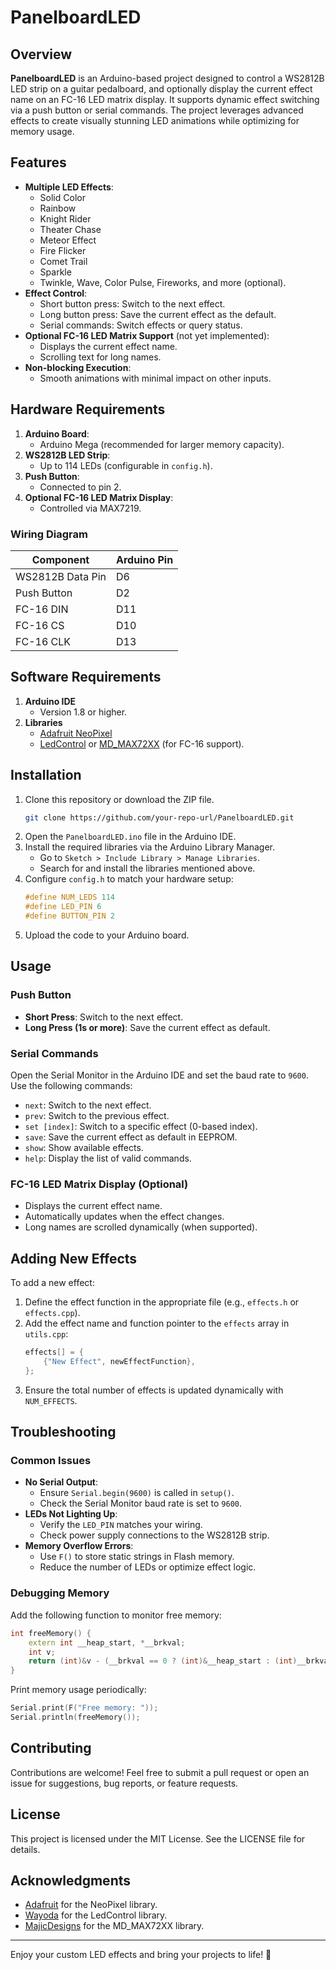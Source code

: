 # PanelboardLED

## Overview
**PanelboardLED** is an Arduino-based project designed to control a WS2812B LED strip on a guitar pedalboard, and optionally display the current effect name on an FC-16 LED matrix display. It supports dynamic effect switching via a push button or serial commands. The project leverages advanced effects to create visually stunning LED animations while optimizing for memory usage.

## Features
- **Multiple LED Effects**:
  - Solid Color
  - Rainbow
  - Knight Rider
  - Theater Chase
  - Meteor Effect
  - Fire Flicker
  - Comet Trail
  - Sparkle
  - Twinkle, Wave, Color Pulse, Fireworks, and more (optional).
- **Effect Control**:
  - Short button press: Switch to the next effect.
  - Long button press: Save the current effect as the default.
  - Serial commands: Switch effects or query status.
- **Optional FC-16 LED Matrix Support** (not yet implemented):
  - Displays the current effect name.
  - Scrolling text for long names.
- **Non-blocking Execution**:
  - Smooth animations with minimal impact on other inputs.

## Hardware Requirements
1. **Arduino Board**:
   - Arduino Mega (recommended for larger memory capacity).
2. **WS2812B LED Strip**:
   - Up to 114 LEDs (configurable in `config.h`).
3. **Push Button**:
   - Connected to pin 2.
4. **Optional FC-16 LED Matrix Display**:
   - Controlled via MAX7219.

### Wiring Diagram
| Component         | Arduino Pin |
|-------------------|-------------|
| WS2812B Data Pin  | D6          |
| Push Button       | D2          |
| FC-16 DIN         | D11         |
| FC-16 CS          | D10         |
| FC-16 CLK         | D13         |

## Software Requirements
1. **Arduino IDE**
   - Version 1.8 or higher.
2. **Libraries**
   - [Adafruit NeoPixel](https://github.com/adafruit/Adafruit_NeoPixel)
   - [LedControl](https://github.com/wayoda/LedControl) or [MD_MAX72XX](https://github.com/MajicDesigns/MD_MAX72XX) (for FC-16 support).

## Installation
1. Clone this repository or download the ZIP file.
   ```bash
   git clone https://github.com/your-repo-url/PanelboardLED.git
   ```
2. Open the `PanelboardLED.ino` file in the Arduino IDE.
3. Install the required libraries via the Arduino Library Manager.
   - Go to `Sketch > Include Library > Manage Libraries`.
   - Search for and install the libraries mentioned above.
4. Configure `config.h` to match your hardware setup:
   ```cpp
   #define NUM_LEDS 114
   #define LED_PIN 6
   #define BUTTON_PIN 2
   ```
5. Upload the code to your Arduino board.

## Usage
### Push Button
- **Short Press**: Switch to the next effect.
- **Long Press (1s or more)**: Save the current effect as default.

### Serial Commands
Open the Serial Monitor in the Arduino IDE and set the baud rate to `9600`. Use the following commands:
- `next`: Switch to the next effect.
- `prev`: Switch to the previous effect.
- `set [index]`: Switch to a specific effect (0-based index).
- `save`: Save the current effect as default in EEPROM.
- `show`: Show available effects.
- `help`: Display the list of valid commands.

### FC-16 LED Matrix Display (Optional)
- Displays the current effect name.
- Automatically updates when the effect changes.
- Long names are scrolled dynamically (when supported).

## Adding New Effects
To add a new effect:
1. Define the effect function in the appropriate file (e.g., `effects.h` or `effects.cpp`).
2. Add the effect name and function pointer to the `effects` array in `utils.cpp`:
   ```cpp
   effects[] = {
       {"New Effect", newEffectFunction},
   };
   ```
3. Ensure the total number of effects is updated dynamically with `NUM_EFFECTS`.

## Troubleshooting
### Common Issues
- **No Serial Output**:
  - Ensure `Serial.begin(9600)` is called in `setup()`.
  - Check the Serial Monitor baud rate is set to `9600`.
- **LEDs Not Lighting Up**:
  - Verify the `LED_PIN` matches your wiring.
  - Check power supply connections to the WS2812B strip.
- **Memory Overflow Errors**:
  - Use `F()` to store static strings in Flash memory.
  - Reduce the number of LEDs or optimize effect logic.

### Debugging Memory
Add the following function to monitor free memory:
```cpp
int freeMemory() {
    extern int __heap_start, *__brkval;
    int v;
    return (int)&v - (__brkval == 0 ? (int)&__heap_start : (int)__brkval);
}
```
Print memory usage periodically:
```cpp
Serial.print(F("Free memory: "));
Serial.println(freeMemory());
```

## Contributing
Contributions are welcome! Feel free to submit a pull request or open an issue for suggestions, bug reports, or feature requests.

## License
This project is licensed under the MIT License. See the LICENSE file for details.

## Acknowledgments
- [Adafruit](https://adafruit.com) for the NeoPixel library.
- [Wayoda](https://github.com/wayoda) for the LedControl library.
- [MajicDesigns](https://github.com/MajicDesigns) for the MD_MAX72XX library.

---
Enjoy your custom LED effects and bring your projects to life! 🚀

